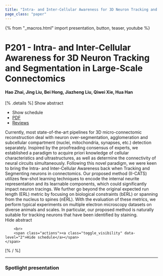 ```yaml
---
title: "Intra- and Inter-Cellular Awareness for 3D Neuron Tracking and Segmentation in Large-Scale Connectomics"
page_class: "paper"
---
```


{% from "_macros.html" import presentation, button, teaser, youtube %}

# P201 - Intra- and Inter-Cellular Awareness for 3D Neuron Tracking and Segmentation in Large-Scale Connectomics

#### Hao Zhai, Jing Liu, Bei Hong, Jiazheng Liu, Qiwei Xie, Hua Han

[% .details %]
<a class="toggle_visibility" data-selector=".abstract" data-level="3">Show abstract</a>
- <a class="toggle_visibility" data-selector=".schedule" data-level="3">Show schedule</a>
- <a href="https://openreview.net/pdf?id=3_qtVh7gTyy">PDF</a>
- <a href="https://openreview.net/forum?id=3_qtVh7gTyy">Reviews</a>

<p>
    <span class="abstract">
        Currently, most state-of-the-art pipelines for 3D micro-connectomic reconstruction deal with neuron over-segmentation, agglomeration and subcellular compartment (nuclei, mitochondria, synapses, etc.) detection separately. Inspired by the proofreading consensus of experts, we established a paradigm to acquire priori knowledge of cellular characteristics and ultrastructures, as well as determine the connectivity of neural circuits simultaneously. Following this novel paradigm, we were keen to bring the Intra- and Inter-Cellular Awareness back when Tracking and Segmenting neurons in connectomics. Our proposed method (II-CATS) utilizes few-shot learning techniques to encode the internal neurite representation and its learnable components, which could significantly impact neuron tracings. We further go beyond the original expected run length (ERL) metric by focusing on biological constraints (bERL) or spanning from the nucleus to spines (nERL). With the evaluation of these metrics, we perform typical experiments on multiple electron microscopy datasets on diverse animals and scales. In particular, our proposed method is naturally suitable for tracking neurons that have been identified by staining.
        <br>
        <span class="actions"><a class="toggle_visibility" data-level="2">Hide abstract</a></span>
    </span>
</p>

<p>
    <span class="schedule">
        
        <br>
        <span class="actions"><a class="toggle_visibility" data-level="2">Hide schedule</a></span>
    </span>
</p>
[% / %]

---


### Spotlight presentation

